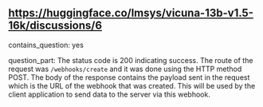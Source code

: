 ## https://huggingface.co/lmsys/vicuna-13b-v1.5-16k/discussions/6

contains_question: yes

question_part: The status code is 200 indicating success. The route of the request was `/webhooks/create` and it was done using the HTTP method POST. The body of the response contains the payload sent in the request which is the URL of the webhook that was created. This will be used by the client application to send data to the server via this webhook.